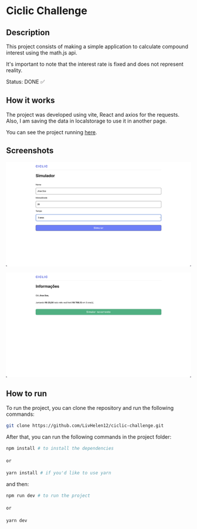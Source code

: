 # Ciclic Challenge
## Description
This project consists of making a simple application to calculate compound interest using the math.js api.

It's important to note that the interest rate is fixed and does not represent reality.

Status: DONE ✅

## How it works
The project was developed using vite, React and axios for the requests. Also, I am saving the data in localstorage to use it in another page.

You can see the project running [here](https://ciclic-challenge.vercel.app/).


## Screenshots
![image](./src/images/1.png)

![image](./src/images/2.png)

## How to run
To run the project, you can clone the repository and run the following commands:

```bash
git clone https://github.com/LivHelen12/ciclic-challenge.git
```

After that, you can run the following commands in the project folder:

```bash
npm install # to install the dependencies

or

yarn install # if you'd like to use yarn
```

and then:

```bash
npm run dev # to run the project

or

yarn dev 
```
